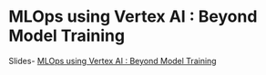 # MLOps using Vertex AI : Beyond Model Training
Slides- [MLOps using Vertex AI : Beyond Model Training](https://speakerdeck.com/shadab96/mlops-using-vertex-ai-beyond-model-training)
